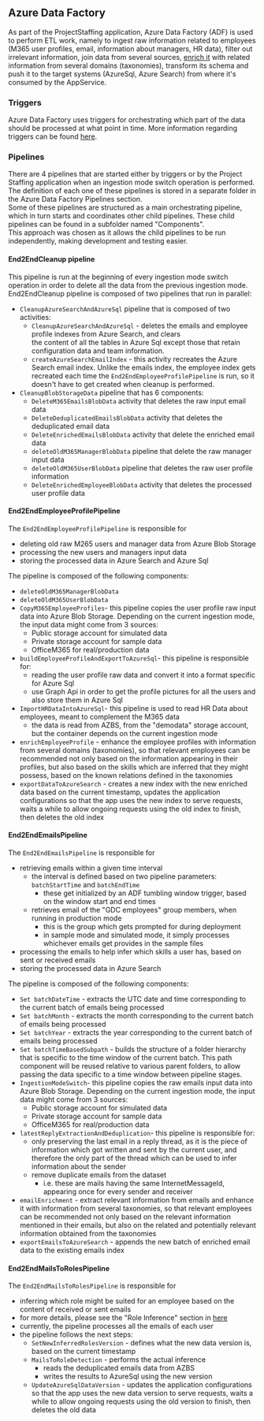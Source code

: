 ## Azure Data Factory

As part of the ProjectStaffing application, Azure Data Factory (ADF) is used to perform ETL work, namely to ingest raw information
related to employees (M365 user profiles, email, information about managers, HR data), filter out irrelevant information,
join data from several sources, [enrich it](enrichment_pipelines.md) with related information from several domains (taxonomies),
transform its schema and push it to the target systems (AzureSql, Azure Search) from where it's consumed by the AppService.


### Triggers

Azure Data Factory uses triggers for orchestrating which part of the data should be processed at what point in time. 
More information regarding triggers can be found [here](ADF_trigger_creation_policy.md). 

### Pipelines

There are 4 pipelines that are started either by triggers or by the Project Staffing application when an ingestion mode switch 
operation is performed.  
The definition of each one of these pipelines is stored in a separate folder in the Azure Data Factory Pipelines section.  
Some of these pipelines are structured as a main orchestrating pipeline, which in turn starts and coordinates other
child pipelines. These child pipelines can be found in a subfolder named "Components".  
This approach was chosen as it allows the child pipelines to be run independently, making development and testing easier.

#### End2EndCleanup pipeline

This pipeline is run at the beginning of every ingestion mode switch operation in order to delete all the data from the previous ingestion mode. 
End2EndCleanup pipeline is composed of two pipelines that run in parallel:
- `CleanupAzureSearchAndAzureSql` pipeline that is composed of two activities:
    - `CleanupAzureSearchAndAzureSql` - deletes the emails and employee profile indexes from Azure Search, and clears  
      the content of all the tables in Azure Sql except those that retain configuration data and team information.
    - `createAzureSearchEmailIndex` - this activity recreates the Azure Search email index. Unlike the emails index,
      the employee index gets recreated each time the `End2EndEmployeeProfilePipeline` is run, so it doesn't have to get 
      created when cleanup is performed.
- `CleanupBlobStorageData` pipeline that has 6 components:
    - `DeleteM365EmailsBlobData` activity that deletes the raw input email data
    - `DeleteDeduplicatedEmailsBlobData` activity that deletes the deduplicated email data
    - `DeleteEnrichedEmailsBlobData` activity that delete the enriched email data
    - `deleteOldM365ManagerBlobData` pipeline that delete the raw manager input data
    - `deleteOldM365UserBlobData` pipeline that deletes the raw user profile information
    - `DeleteEnrichedEmployeeBlobData` activity that deletes the processed user profile data
    
#### End2EndEmployeeProfilePipeline
The `End2EndEmployeeProfilePipeline` is responsible for 
- deleting old raw M265 users and manager data from Azure Blob Storage
- processing the new users and managers input data
- storing the processed data in Azure Search and Azure Sql

The pipeline is composed of the following components:
- `deleteOldM365ManagerBlobData`
- `deleteOldM365UserBlobData`
- `CopyM365EmployeeProfiles`- this pipeline copies the user profile raw input data into Azure Blob Storage. Depending on 
  the current ingestion mode, the input data might come from 3 sources:
    - Public storage account for simulated data
    - Private storage account for sample data
    - OfficeM365 for real/production data
- `buildEmployeeProfileAndExportToAzureSql`- this pipeline is responsible for:
    - reading the user profile raw data and convert it into a format specific for Azure Sql
    - use Graph Api in order to get the profile pictures for all the users and also store them in Azure Sql
- `ImportHRDataIntoAzureSql`- this pipeline is used to read HR Data about employees, meant to complement the M365 data
    - the data is read from AZBS, from the "demodata" storage account, but the container depends on the current ingestion mode
- `enrichEmployeeProfile` - enhance the employee profiles with information from several domains (taxonomies), so that 
  relevant employees can be recommended not only based on the information appearing in their profiles, but also based
  on the skills which are inferred that they might possess, based on the known relations defined in the taxonomies 
- `exportDataToAzureSearch` - creates a new index with the new enriched data based on the current timestamp, updates the 
  application configurations so that the app uses the new index to serve requests, waits a while to allow ongoing requests
  using the old index to finish, then deletes the old index

#### End2EndEmailsPipeline
The `End2EndEmailsPipeline` is responsible for
- retrieving emails within a given time interval 
    - the interval is defined based on two pipeline parameters: `batchStartTime` and `batchEndTime`
        - these get initialized by an ADF tumbling window trigger, based on the window start and end times
    - retrieves email of the "GDC employees" group members, when running in production mode
        - this is the group which gets prompted for during deployment
        - in sample mode and simulated mode, it simply processes whichever emails get provides in the sample files
- processing the emails to help infer which skills a user has, based on sent or received emails
- storing the processed data in Azure Search

The pipeline is composed of the following components:
- `Set batchDateTime` - extracts the UTC date and time corresponding to the current batch of emails being processed
- `Set batchMonth` - extracts the month corresponding to the current batch of emails being processed
- `Set batchYear` - extracts the year corresponding to the current batch of emails being processed
- `Set batchTimeBasedSubpath` - builds the structure of a folder hierarchy  that is specific to the time window of the 
  current batch. This path component will be reused relative to various parent folders, to allow passing the data 
  specific to a time window between pipeline stages.
- `IngestionModeSwitch`- this pipeline copies the raw emails input data into Azure Blob Storage. Depending on
  the current ingestion mode, the input data might come from 3 sources:
  - Public storage account for simulated data
  - Private storage account for sample data
  - OfficeM365 for real/production data
- `latestReplyExtractionAndDeduplication`- this pipeline is responsible for:
  - only preserving the last email in a reply thread, as it is the piece of information which got written and sent by 
    the current user, and therefore the only part of the thread which can be used to infer information about the sender
  - remove duplicate emails from the dataset 
      - i.e. these are mails having the same InternetMessageId, appearing once for every sender and receiver
- `emailEnrichment` - extract relevant information from emails and enhance it with information from several taxonomies,
  so that relevant employees can be recommended not only based on the relevant information mentioned in their emails, 
  but also on the related and potentially relevant information obtained from the taxonomies
- `exportEmailsToAzureSearch` - appends the new batch of enriched email data to the existing emails index

#### End2EndMailsToRolesPipeline
The `End2EndMailsToRolesPipeline` is responsible for
- inferring which role might be suited for an employee based on the content of received or sent emails 
- for more details, please see the "Role Inference" section in [here](enrichment_pipelines.md)
- currently, the pipeline processes all the emails of each user
- the pipeline follows the next steps:
  - `SetNewInferredRolesVersion` - defines what the new data version is, based on the current timestamp
  - `MailsToRoleDetection` - performs the actual inference
    - reads the deduplicated emails data from AZBS 
    - writes the results to AzureSql using the new version
  - `UpdateAzureSqlDataVersion` - updates the application configurations so that the app uses the new data version to 
    serve requests, waits a while to allow ongoing requests using the old version to finish, then deletes the old data
